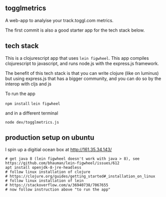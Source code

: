 ## togglmetrics

A web-app to analyise your track.toggl.com metrics.

The first commit is also a good starter app for the tech stack below.

## tech stack

This is a clojurescript app that uses `lein figwheel`.
This app compiles clojurescript to javascript, and runs node.js with the express.js framework.

The benefit of this tech stack is that you can write clojure (like on luminus) but using express.js that has a bigger community, and you can do so by the interop with cljs and js

To run the app

`npm install`
`lein figwheel`

and in a different terminal

`node dev/togglmetrics.js`

## production setup on ubuntu

I spin up a digitial ocean box at http://161.35.34.143/

```
# get java 8 (lein figwheel doesn't work with java > 8), see https://github.com/bhauman/lein-figwheel/issues/612
apt install openjdk-8-jre-headless
# follow linux installation of clojure
# https://clojure.org/guides/getting_started#_installation_on_linux
# follow linux installation of lein
# https://stackoverflow.com/a/36940738/7067655
# now follow instruction above "to run the app"
```

